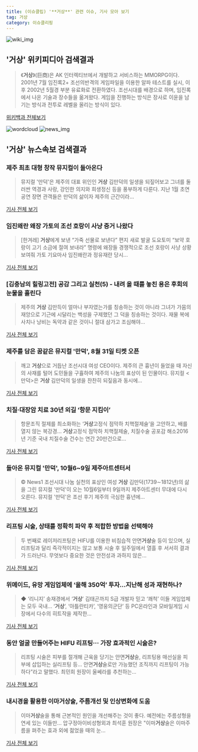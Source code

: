 ```yaml
---
title: (이슈클립) '**거상**' 관련 이슈, 기사 모아 보기
tag: 거상
category: 이슈클리핑
---
```

![wiki_img](https://user-images.githubusercontent.com/42597476/44503234-41136a80-a6d0-11e8-9071-6fc6418eafe4.png)
## **'**거상**'** 위키피디아 검색결과
>《**거상**》(巨商)은 AK 인터렉티브에서 개발하고 서비스하는 MMORPG이다. 2001년 7월 임진록2+ 조선의반격의 게임파일을 이용한 알파 테스트를 실시, 이후 2002년 5월경 부분 유료화로 전환하였다. 조선시대를 배경으로 하며, 임진록에서 나온 기술과 장수들을 옮겨왔다. 게임을 진행하는 방식은 장사로 이윤을 남기는 방식과 전투로 레벨을 올리는 방식이 있다.

<a href="https://ko.wikipedia.org/wiki/거상" target="_blank">위키백과 전체보기</a>

![wordcloud](https://s3.ap-northeast-2.amazonaws.com/lyrics101-wordcloud/2018-09-03-1535916605.png)
![news_img](https://user-images.githubusercontent.com/42597476/44507050-1206f400-a6e4-11e8-8d98-7ffbfebb353f.png)
## **'**거상**'** 뉴스속보 검색결과
### 제주 최초 대형 창작 뮤지컬이 돌아온다

>뮤지컬 '만덕'은 제주의 대표 위인인 **거상** 김만덕의 일생을 되짚어보고 그녀를 둘러싼 역경과 사랑, 강인한 의지와 희생정신 등을 풍부하게 다룬다. 지난 1월 초연공연 장면 관객들은 만덕의 삶이자 제주의 근간이라...

<a href="http://www.jejuilbo.net/news/articleView.html?idxno=103971" target="_blank">기사 전체 보기</a>

### 임진왜란 왜장 가토의 조선 호랑이 사냥 증거 나왔다

>[한겨레] **거상**에게 보낸 “가죽 선물로 보낸다” 편지 새로 발굴 도요토미 “보약 호랑이 고기 소금에 절여 보내라” 명령에 왜장들 경쟁적으로 조선 호랑이 사냥 상황 보여줘 가토 기요마사 임진왜란과 정유재란 당시...

<a href="http://www.hani.co.kr/arti/international/japan/860302.html" target="_blank">기사 전체 보기</a>

### [김충남의 힐링고전] 공감 그리고 실천(5) - 내려 올 때를 놓친 용은 후회의 눈물을 흘린다

>제주의 **거상** 김만득이 얼마나 부자였는가를 칭송하는 것이 아니라 그녀가 가뭄의 재앙으로 기근에 시달리는 백성을 구제했던 그 덕을 칭송하는 것이다. 재물 복에 사치나 낭비는 독약과 같은 것이니 절대 삼가고 조심해야...

<a href="http://www.ggilbo.com/news/articleView.html?idxno=541707" target="_blank">기사 전체 보기</a>

### 제주를 담은 꿈같은 뮤지컬 '만덕', 8월 31일 티켓 오픈

>깨고 **거상**으로 거듭난 조선시대 여성 CEO이다. 제주의 큰 흉년이 들었을 때 자신의 사재를 털어 도민들을 구휼하여 제주의 나눔의 표상이 된 인물이다. 뮤지컬 <만덕>은 **거상** 김만덕의 일생을 찬찬히 되짚음과 동시에...

<a href="http://www.gukjenews.com/news/articleView.html?idxno=984053" target="_blank">기사 전체 보기</a>

### 치질·대장암 치료 30년 외길 ‘항문 지킴이’

>항문조직 절제를 최소화하는 ‘**거상**고정식 점막하 치핵절제술’을 고안하고, 배를 열지 않는 복강경... **거상**고정식 점막하 치핵절제술, 치질수술 공포감 해소2016년 기준 국내 치질수술 건수는 연간 20만건으로...

<a href="http://www.viva100.com/main/view.php?key=20180831020023234" target="_blank">기사 전체 보기</a>

### 돌아온 뮤지컬 '만덕', 10월6~9일 제주아트센터서

>© News1 조선시대 나눔 실천의 표상인 여성 **거상** 김만덕(1739∼1812년)의 삶을 그린 뮤지컬 '만덕'이 오는 10월6일부터 9일까지 제주아트센터 무대에 다시 오른다. 뮤지컬 '만덕'은 조선 후기 제주의 극심한 흉년에...

<a href="http://news1.kr/articles/?3413678" target="_blank">기사 전체 보기</a>

### 리프팅 시술, 상태를 정확히 파악 후 적합한 방법을 선택해야

>두 번째로 레이저리프팅은 HIFU를 이용한 비침습적 안면**거상**술 등이 있으며, 실리프팅과 달리 즉각적이지는 않고 보통 시술 후 일주일에서 열흘 후 서서히 결과가 드러난다. 무엇보다 중요한 것은 안전성과 과하지 않은...

<a href="http://www.koreadaily.com/news/read.asp?art_id=6517528" target="_blank">기사 전체 보기</a>

### 위메이드, 유망 게임업체에 ‘올해 350억’ 투자…지난해 성과 재현하나?

>◆ ‘리니지’ 송재경에서 ‘**거상**’ 김태곤까지 S급 개발자 믿고 ‘쾌척’ 이들 게임업체는 모두 국내... ‘**거상**’, ‘아틀란티카’, ‘영웅의군단’ 등 PC온라인과 모바일게임 시장에서 다수의 히트작을 제작한...

<a href="http://game.mk.co.kr/view.php?year=2018&no=548199" target="_blank">기사 전체 보기</a>

### 동안 얼굴 만들어주는 HIFU 리프팅··· 가장 효과적인 시술은?

>리프팅 시술은 피부를 절개해 근육을 당기는 안면**거상**술, 리프팅용 매선실을 피부에 삽입하는 실리프팅 등... 안면**거상**술로만 가능했던 조직까지 리프팅이 가능하다”라고 말했다. 최민희 원장이 울쎄라를 추천하는...

<a href="http://www.sedaily.com/NewsView/1S3KPCLJWK" target="_blank">기사 전체 보기</a>

### 내시경을 활용한 이마**거상**술, 주름개선 및 인상변화에 도움

>이마**거상**술을 통해 근본적인 원인을 개선해주는 것이 좋다.   예전에는 주름성형을 연세 있는 이들만... 압구정아이비성형외과 최석훈 원장은 "이마**거상**술은 이마주름을 펴주는 효과 외에 젊었을 때의 눈...

<a href="http://www.kbanker.co.kr/news/articleView.html?idxno=74861" target="_blank">기사 전체 보기</a>


